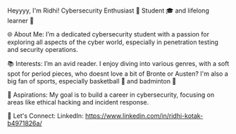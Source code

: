 Heyyyy, I'm Ridhi! Cybersecurity Enthusiast 🔐 Student 🎓 and lifelong learner 🌱

🌐 About Me:
I’m a dedicated cybersecurity student with a passion for exploring all aspects of the cyber world, especially in penetration testing and security operations.

📚 Interests: 
I’m an avid reader. I enjoy diving into various genres, with a soft spot for period pieces, who doesnt love a bit of Bronte or Austen?
I'm also a big fan of sports, especially basketball 🏀 and badminton 🏸

🚀 Aspirations:
My goal is to build a career in cybersecurity, focusing on areas like ethical hacking and incident response.

💬 Let's Connect: 
LinkedIn: https://www.linkedin.com/in/ridhi-kotak-b4971826a/ 



<!---
Ridhi-2004/Ridhi-2004 is a ✨ special ✨ repository because its `README.md` (this file) appears on your GitHub profile.
You can click the Preview link to take a look at your changes.
--->

